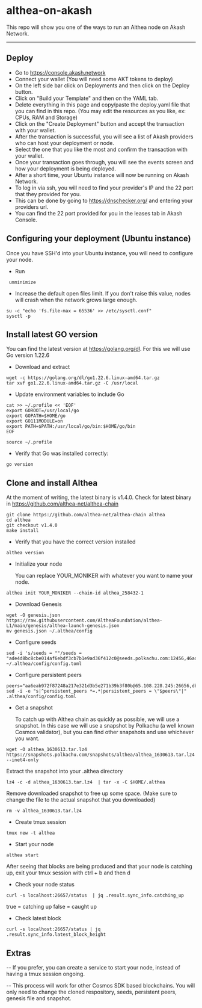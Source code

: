 # althea-on-akash

This repo will show you one of the ways to run an Althea node on Akash Network.

---

## Deploy

- Go to https://console.akash.network
- Connect your wallet (You will need some AKT tokens to deploy)
- On the left side bar click on Deployments and then click on the Deploy button.
- Click on "Build your Template" and then on the YAML tab.
- Delete everything in this page and copy/paste the deploy.yaml file that you can find in this repo. (You may edit the resources as you like, ex: CPUs, RAM and Storage)
- Click on the "Create Deployment" button and accept the transaction with your wallet.
- After the transaction is successful, you will see a list of Akash providers who can host your deployment or node.
- Select the one that you like the most and confirm the transaction with your wallet.
- Once your transaction goes through, you will see the events screen and how your deployment is being deployed.
- After a short time, your Ubuntu instance will now be running on Akash Network.
- To log in via ssh, you will need to find your provider's IP and the 22 port that they provided for you.
- This can be done by going to https://dnschecker.org/ and entering your providers url.
- You can find the 22 port provided for you in the leases tab in Akash Console. 

## Configuring your deployment (Ubuntu instance)

Once you have SSH'd into your Ubuntu instance, you will need to configure your node.

- Run
  
``` 
 unminimize
```

- Increase the default open files limit. If you don't raise this value, nodes will crash when the network grows large enough.

```
su -c "echo 'fs.file-max = 65536' >> /etc/sysctl.conf"
sysctl -p
```

## Install latest GO version 

 You can find the latest version at https://golang.org/dl. For this we will use Go version 1.22.6

- Download and extract

``` 
wget -c https://golang.org/dl/go1.22.6.linux-amd64.tar.gz
tar xvf go1.22.6.linux-amd64.tar.gz -C /usr/local
```

- Update environment variables to include Go

```
cat >> ~/.profile << 'EOF'
export GOROOT=/usr/local/go
export GOPATH=$HOME/go
export GO111MODULE=on
export PATH=$PATH:/usr/local/go/bin:$HOME/go/bin
EOF

source ~/.profile 
```

- Verify that Go was installed correctly:

```
go version
```

## Clone and install Althea

  At the moment of writing, the latest binary is v1.4.0. Check for latest binary in https://github.com/althea-net/althea-chain

```
git clone https://github.com/althea-net/althea-chain althea
cd althea
git checkout v1.4.0
make install
```

- Verify that you have the correct version installed

```
althea version
```

- Initialize your node

  You can replace YOUR_MONIKER with whatever you want to name your node.
  
```
althea init YOUR_MONIKER --chain-id althea_258432-1
```

- Download Genesis

```
wget -O genesis.json https://raw.githubusercontent.com/AltheaFoundation/althea-L1/main/genesis/althea-launch-genesis.json
mv genesis.json ~/.althea/config
```

- Configure seeds

```
sed -i 's/seeds = ""/seeds = "ade4d8bc8cbe014af6ebdf3cb7b1e9ad36f412c0@seeds.polkachu.com:12456,46ad21a616527181ea3d992339268a5a25c771fa@95.216.38.96:14656,20e1000e88125698264454a884812746c2eb4807@seeds.lavenderfive.com:1245"/' ~/.althea/config/config.toml
```

- Configure persistent peers

```
peers="aa6eab972f87248a217e321d3b5e271b39b3f80b@65.108.228.245:26656,db3f36c3f55c35019a80d383dc324cb49c72e63a@65.108.71.137:12456,6dc43aa2fc5456742bb3455fd9ab25825eae51ec@65.109.30.26:26656,51accd2c2a5304fc5397a562acc1f1896818c51b@135.181.29.15:26656,db740357b6b7903712cbd904afff9f328d8c6fd6@95.216.17.221:26656,255c0cd0537eaa8b09267689e6b77c2d8246850b@64.23.196.155:26656,a25817baf4655b2b1b4f4f59bf4b4c8152779b1f@167.235.71.89:26656,82ec4b15c708533dd363949ddb4ed207cd465bf5@195.201.106.244:26656,36bba9b29113bea2f17bacd3a4df5e5ab2470517@5.9.81.187:41656,372af83b4c4c89523f105c3ef2fe2d6a02c4ca9f@138.201.61.82:26656,b505884877c822650e557a50256fa8e5500a8ca6@144.76.114.34:12456,e1296e4c7bec535a8083dee98c6b433e8dcafcf6@51.210.223.80:12456,2e7366530dee2998549c464cc6b4da0546909c08@67.217.48.110:26656,f737d1c02b312f7229902601e35bbc92dcc34e29@137.184.189.193:26656,af07f86ce434c3f2f0f0215e6cdc1e88c3668a5b@45.83.122.151:26656,8f5a9837375dadb8562cb27d5d45d0235d5486aa@174.138.176.146:26656,c0498ccec599ae3afc9e0a0211b6753ee5a7f0bc@107.155.67.202:26786,d806d60b18a2819f5fb281e49ecb17c0f6eb3807@66.172.36.138:14656"
sed -i -e "s|^persistent_peers *=.*|persistent_peers = \"$peers\"|" .althea/config/config.toml
```

- Get a snapshot

  To catch up with Althea chain as quickly as possible, we will use a snapshot. In this case we will use a snapshot by Polkachu (a well known Cosmos validator), but you can find other snapshots and use whichever you want.

```
wget -O althea_1630613.tar.lz4 https://snapshots.polkachu.com/snapshots/althea/althea_1630613.tar.lz4 --inet4-only  
```

  Extract the snapshot into your .althea directory

```
lz4 -c -d althea_1630613.tar.lz4  | tar -x -C $HOME/.althea
```

  Remove downloaded snapshot to free up some space. (Make sure to change the file to the actual snapshot that you downloaded)

```
rm -v althea_1630613.tar.lz4
```

- Create tmux session

```
tmux new -t althea
```

- Start your node

```
althea start
```

  After seeing that blocks are being produced and that your node is catching up, exit your tmux session with ctrl + b and then d

- Check your node status

```
curl -s localhost:26657/status  | jq .result.sync_info.catching_up  
```

  true = catching up
  false = caught up

- Check latest block

```
curl -s localhost:26657/status | jq .result.sync_info.latest_block_height
```

## Extras

-- If you prefer, you can create a service to start your node, instead of having a tmux session ongoing.

-- This process will work for other Cosmos SDK based blockchains. You will only need to change the cloned respository, seeds, persistent peers, genesis file and snapshot.
